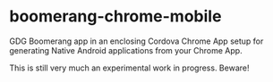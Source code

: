 boomerang-chrome-mobile
=======================

GDG Boomerang app in an enclosing Cordova Chrome App setup for generating Native Android applications from your Chrome App.

This is still very much an experimental work in progress. Beware!
